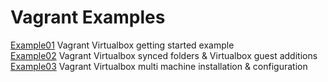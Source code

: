 # Vagrant Examples

[Example01](https://github.com/jensfredlund/vagrant-examples/tree/master/example01 "Vagrant Virtualbox example01") Vagrant Virtualbox getting started example  
[Example02](https://github.com/jensfredlund/vagrant-examples/tree/master/example02 "Vagrant Virutalbox example02") Vagrant Virtualbox synced folders & Virtualbox guest additions  
[Example03](https://github.com/jensfredlund/vagrant-examples/tree/master/example03 "Vagrant Virtualbox example03") Vagrant Virtualbox multi machine installation & configuration
